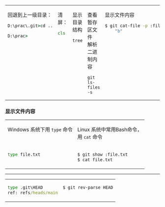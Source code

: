 <table>
<tr>
<td style="vertical-align: top;">

回退到上一级目录：

```cmd
D:\prac\.git>cd ..

D:\prac>
```

</td>
<td style="vertical-align: top;">

清屏：

```cmd
cls
```
</td>
<td style="vertical-align: top;">

显示目录结构
```
tree
```

</td>
<td style="vertical-align: top;">

查看暂存区文件<br>
解析二进制内容
```
git ls-files -s
```

</td>

<td style="vertical-align: top;">

显示文件内容

```bash
$ git cat-file -p :file.txt
    "b"
```
</td> </tr> </table>

### 显示文件内容
<table>
<tr>
<td style="vertical-align: top">

Windows 系统下用 `type` 命令

</td>
<td style="vertical-align: top">

Linux 系统中常用Bash命令，<br>用 `cat` 命令

</td>
</tr>
<td style="vertical-align: top;">

```cmd
type file.txt
```

</td>
<td style="vertical-align: top;">

```bash
$ git show :file.txt
$ cat file.txt
```
</td>
</tr>
</table>

---

<table><tr><td style="vertical-align: top;">

```cmd
type .git\HEAD
ref: refs/heads/main
```

</td><td style="vertical-align: top;">

```bash
$ git rev-parse HEAD
```

</td></tr></table>